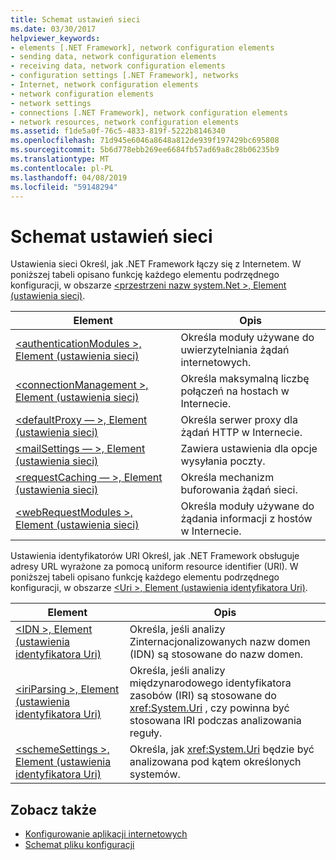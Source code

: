 ```yaml
---
title: Schemat ustawień sieci
ms.date: 03/30/2017
helpviewer_keywords:
- elements [.NET Framework], network configuration elements
- sending data, network configuration elements
- receiving data, network configuration elements
- configuration settings [.NET Framework], networks
- Internet, network configuration elements
- network configuration elements
- network settings
- connections [.NET Framework], network configuration elements
- network resources, network configuration elements
ms.assetid: f1de5a0f-76c5-4833-819f-5222b8146340
ms.openlocfilehash: 71d945e6046a8648a812de939f197429bc695808
ms.sourcegitcommit: 5b6d778ebb269ee6684fb57ad69a8c28b06235b9
ms.translationtype: MT
ms.contentlocale: pl-PL
ms.lasthandoff: 04/08/2019
ms.locfileid: "59148294"
---
```

# <a name="network-settings-schema"></a>Schemat ustawień sieci
Ustawienia sieci Określ, jak .NET Framework łączy się z Internetem. W poniższej tabeli opisano funkcję każdego elementu podrzędnego konfiguracji, w obszarze [ \<przestrzeni nazw system.Net >, Element (ustawienia sieci)](../../../../../docs/framework/configure-apps/file-schema/network/system-net-element-network-settings.md).  
  
|Element|Opis|  
|-------------|-----------------|  
|[\<authenticationModules >, Element (ustawienia sieci)](../../../../../docs/framework/configure-apps/file-schema/network/authenticationmodules-element-network-settings.md)|Określa moduły używane do uwierzytelniania żądań internetowych.|  
|[\<connectionManagement >, Element (ustawienia sieci)](../../../../../docs/framework/configure-apps/file-schema/network/connectionmanagement-element-network-settings.md)|Określa maksymalną liczbę połączeń na hostach w Internecie.|  
|[\<defaultProxy — >, Element (ustawienia sieci)](../../../../../docs/framework/configure-apps/file-schema/network/defaultproxy-element-network-settings.md)|Określa serwer proxy dla żądań HTTP w Internecie.|  
|[\<mailSettings — >, Element (ustawienia sieci)](../../../../../docs/framework/configure-apps/file-schema/network/mailsettings-element-network-settings.md)|Zawiera ustawienia dla opcje wysyłania poczty.|  
|[\<requestCaching — >, Element (ustawienia sieci)](../../../../../docs/framework/configure-apps/file-schema/network/requestcaching-element-network-settings.md)|Określa mechanizm buforowania żądań sieci.|  
|[\<webRequestModules >, Element (ustawienia sieci)](../../../../../docs/framework/configure-apps/file-schema/network/webrequestmodules-element-network-settings.md)|Określa moduły używane do żądania informacji z hostów w Internecie.|  
  
 Ustawienia identyfikatorów URI Określ, jak .NET Framework obsługuje adresy URL wyrażone za pomocą uniform resource identifier (URI). W poniższej tabeli opisano funkcję każdego elementu podrzędnego konfiguracji, w obszarze [ \<Uri >, Element (ustawienia identyfikatora Uri)](../../../../../docs/framework/configure-apps/file-schema/network/uri-element-uri-settings.md).  
  
|Element|Opis|  
|-------------|-----------------|  
|[\<IDN >, Element (ustawienia identyfikatora Uri)](../../../../../docs/framework/configure-apps/file-schema/network/idn-element-uri-settings.md)|Określa, jeśli analizy Zinternacjonalizowanych nazw domen (IDN) są stosowane do nazw domen.|  
|[\<iriParsing >, Element (ustawienia identyfikatora Uri)](../../../../../docs/framework/configure-apps/file-schema/network/iriparsing-element-uri-settings.md)|Określa, jeśli analizy międzynarodowego identyfikatora zasobów (IRI) są stosowane do <xref:System.Uri> , czy powinna być stosowana IRI podczas analizowania reguły.|  
|[\<schemeSettings >, Element (ustawienia identyfikatora Uri)](../../../../../docs/framework/configure-apps/file-schema/network/schemesettings-element-uri-settings.md)|Określa, jak <xref:System.Uri> będzie być analizowana pod kątem określonych systemów.|  
  
## <a name="see-also"></a>Zobacz także

- [Konfigurowanie aplikacji internetowych](../../../../../docs/framework/network-programming/configuring-internet-applications.md)
- [Schemat pliku konfiguracji](../../../../../docs/framework/configure-apps/file-schema/index.md)
